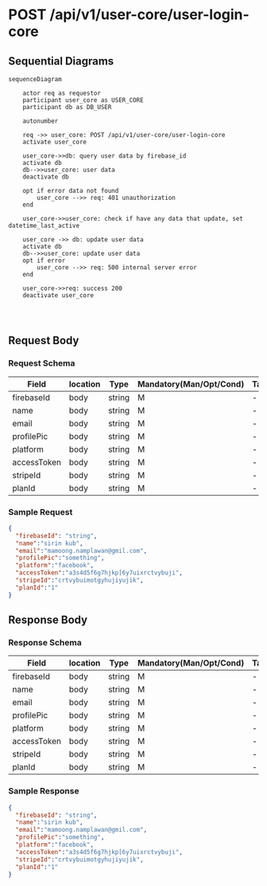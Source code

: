 # POST /api/v1/user-core/user-login-core

## Sequential Diagrams

```mermaid
sequenceDiagram

    actor req as requestor
    participant user_core as USER_CORE
    participant db as DB_USER

    autonumber

    req ->> user_core: POST /api/v1/user-core/user-login-core
    activate user_core

    user_core->>db: query user data by firebase_id
    activate db
    db-->>user_core: user data
    deactivate db

    opt if error data not found
        user_core -->> req: 401 unauthorization
    end

    user_core->>user_core: check if have any data that update, set datetime_last_active

    user_core ->> db: update user data
    activate db
    db-->>user_core: update user data
    opt if error
        user_core -->> req: 500 internal server error
    end

    user_core->>req: success 200
    deactivate user_core




```

## Request Body

### Request Schema

| Field        | location | Type   | Mandatory(Man/Opt/Cond) | Target | Description |
| ------------ | -------- | ------ | ----------------------- | ------ | ----------- |
| firebaseId  | body     | string | M                       | -      | -           |
| name         | body     | string | M                       | -      | -           |
| email        | body     | string | M                       | -      | -           |
| profilePic  | body     | string | M                       | -      | -           |
| platform     | body     | string | M                       | -      | -           |
| accessToken | body     | string | M                       | -      | -           |
| stripeId    | body     | string | M                       | -      | -           |
| planId      | body     | string | M                       | -      | -           |

### Sample Request

```json
{
  "firebaseId": "string",
  "name":"sirin kub",
  "email":"mamoong.namplawan@gmil.com",
  "profilePic":"something",
  "platform":"facebook",
  "accessToken":"a3s4d5f6g7hjkp[6y7uixrctvybuji",
  "stripeId":"crtvybuimotgyhujiyujik",
  "planId":"1"
}
```

## Response Body

### Response Schema

| Field        | location | Type   | Mandatory(Man/Opt/Cond) | Target | Description |
| ------------ | -------- | ------ | ----------------------- | ------ | ----------- |
| firebaseId  | body     | string | M                       | -      | -           |
| name         | body     | string | M                       | -      | -           |
| email        | body     | string | M                       | -      | -           |
| profilePic  | body     | string | M                       | -      | -           |
| platform     | body     | string | M                       | -      | -           |
| accessToken | body     | string | M                       | -      | -           |
| stripeId    | body     | string | M                       | -      | -           |
| planId      | body     | string | M                       | -      | -           |

### Sample Response

```json
{
  "firebaseId": "string",
  "name":"sirin kub",
  "email":"mamoong.namplawan@gmil.com",
  "profilePic":"something",
  "platform":"facebook",
  "accessToken":"a3s4d5f6g7hjkp[6y7uixrctvybuji",
  "stripeId":"crtvybuimotgyhujiyujik",
  "planId":"1"
}
```
